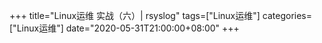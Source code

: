 +++
title="Linux运维 实战（六）| rsyslog"
tags=["Linux运维"]
categories=["Linux运维"]
date="2020-05-31T21:00:00+08:00"
+++